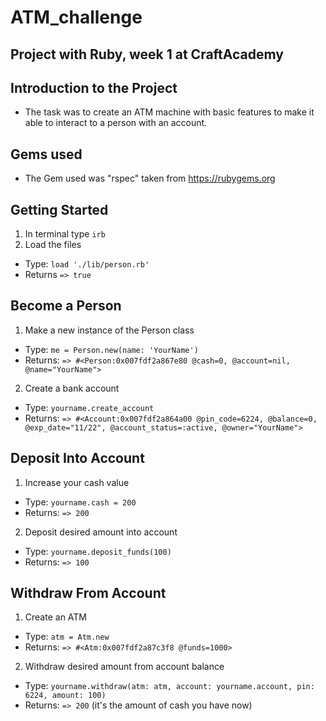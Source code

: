 # ATM_challenge

## Project with Ruby, week 1 at CraftAcademy

## Introduction to the Project

* The task was to create an ATM machine with basic features to make it able to interact
to a person with an account.

## Gems used

* The Gem used was "rspec" taken from https://rubygems.org

## Getting Started
1. In terminal type `irb`
2. Load the files
* Type: `load './lib/person.rb'`
* Returns `=> true`


## Become a Person
1. Make a new instance of the Person class
* Type: `me = Person.new(name: 'YourName')`
* Returns: `=> #<Person:0x007fdf2a867e80 @cash=0, @account=nil, @name="YourName"> `

2. Create a bank account
* Type: `yourname.create_account`
* Returns: `=> #<Account:0x007fdf2a864a00 @pin_code=6224, @balance=0, @exp_date="11/22", @account_status=:active, @owner="YourName">`

## Deposit Into Account
1. Increase your cash value
* Type: `yourname.cash = 200`
* Returns: `=> 200`

2. Deposit desired amount into account
* Type: `yourname.deposit_funds(100)`
* Returns: `=> 100`

## Withdraw From Account
1. Create an ATM
* Type: `atm = Atm.new`
* Returns: `=> #<Atm:0x007fdf2a87c3f8 @funds=1000>`

2. Withdraw desired amount from account balance
* Type: `yourname.withdraw(atm: atm, account: yourname.account, pin: 6224, amount: 100)`
* Returns: `=> 200` (it's the amount of cash you have now)

